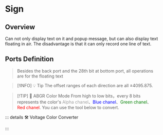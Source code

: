 <script setup lang="ts">
import ElectricConnection from "../../../components/ElectricElement/ElectricConnection";
import ElectricConnectorType from "../../../components/ElectricElement/ElectricConnectorType";
import ElectricConnectorDirection from "../../../components/ElectricElement/ElectricConnectorDirection";
import ElectricConnectionDisplayMode from "../../../components/ElectricElement/ElectricConnectionDisplayMode";
import IOPort from "../../../components/ElectricElement/IOPort";
import ElectricElement from "../../../components/ElectricElement/ElectricElement.vue";
import UintColorConverter from "/components/UintColorConverter.vue";

let connections = [
    new ElectricConnection(ElectricConnectorDirection.Top, ElectricConnectorType.Input, ElectricConnectionDisplayMode.StartAndEnd, [
        new IOPort(1, 16, "Scale Size", "For each 1 increase of this, the scale size of floating text increases by 1/8 times, with a maximum of 8191.875 times."),
        new IOPort(17, 32, "Y Offset", "For each 1 increase of this, the position of floating text moves up by 1/8 block. If the highest bit of this is 1, moving down instead."),
    ]),
    new ElectricConnection(ElectricConnectorDirection.Right, ElectricConnectorType.Input, ElectricConnectionDisplayMode.StartAndEnd, [
        new IOPort(1, 16, "X Offset", "For each 1 increase of this, the position of floating text moves north by 1/8 block. If the highest bit of this is 1, moving south instead."),
        new IOPort(17, 32, "Z Offset", "For each 1 increase of this, the position of floating text moves east by 1/8 block. If the highest bit of this is 1, moving west instead.")
    ]),
        new ElectricConnection(ElectricConnectorDirection.Bottom, ElectricConnectorType.Input, ElectricConnectionDisplayMode.StartAndEnd, [
        new IOPort(1, 8, "Yaw", "Set the angle of yaw of the floating text, in degree."),
        new IOPort(9, 16, "Pitch", "Set the angle of pitch of the floating text, in degree."),
        new IOPort(17, 24, "Roll", "Set the angle of roll of the floating text, in degree."),
        new IOPort(25, 25, "Yaw Sign", "If this is 1, the angle of yaw will be negative."),
        new IOPort(26, 26, "Pitch Sign", "If this is 1, the angle of pitch will be negative."),
        new IOPort(27, 27, "Roll Sign", "If this is 1, the angle of roll will be negative."),
        new IOPort(28, 28, "Popup Message", "When it changes from 0 to 1, there will be a popup message on screen."),
        new IOPort(29, 32, "Light", "Set the light of the floating text. The higher the voltage, the brighter the floating text.")
        
    ]),
    new ElectricConnection(ElectricConnectorDirection.Left, ElectricConnectorType.Input, ElectricConnectionDisplayMode.BitWidth, [
        new IOPort(1, 32, "Color", "Set the color of the floating text, in ABGR color mode.")
    ]),
        new ElectricConnection(ElectricConnectorDirection.In, ElectricConnectorType.Input, ElectricConnectionDisplayMode.BitWidth, [
        new IOPort(1, 32, "Memory Bank ID", "When this changes, the sign will read text in UTF8 codec from the memory bank whose ID equals this. If the read is succeeded, the text in the sign will be replaced by the read result, then the text on the sign and the text floating in the air both are replaced."),
    ])
];
</script>

# Sign <Badge text="v1.0" type="info"/>

## Overview

Can not only display text on it and popup message, but can also display text floating in air. The disadvantage is that it can only record one line of text.

## Ports Definition

> Besides the back port and the 28th bit at bottom port, all operations are for the floating text

<ElectricElement imgAltPrefix="GV Sign" :connections="connections" imgSrc="/images/base/shift/GVSignBlock.webp"/>

> [!INFO] 💡 Tip
> The offset ranges of each direction are all ±4095.875.

> [!TIP] 📝 ABGR Color Mode
> From high to low bits，every 8 bits represents the color's <span style="opacity:0.6;">Alpha chanel</span>、<span style="color:blue;">Blue chanel</span>、<span style="color:green;">Green chanel</span>、<span style="color:red;">Red chanel</span>. You can use the tool below to convert.

::: details 🛠️ Voltage Color Converter

<UintColorConverter />
:::